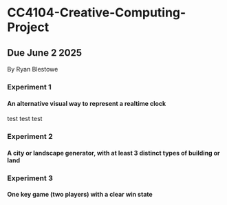 # CC4104-Creative-Computing-Project
## Due June 2 2025

By Ryan Blestowe


### Experiment 1
#### **An alternative visual way to represent a realtime clock**
test test test

### Experiment 2
#### A city or landscape generator, with at least 3 distinct types of building or land


### Experiment 3
#### One key game (two players) with a clear win state

